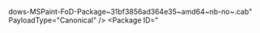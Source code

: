 dows-MSPaint-FoD-Package~31bf3856ad364e35~amd64~nb-no~.cab" PayloadType="Canonical" />
      </Payload>
    </Package>
    <Package ID="Microsoft-Windows-MSPaint-FoD-Package~31bf3856ad364e35~wow64~nb-no~" InstalledSize="70202" Version="10.0.19041.1">
      <SatelliteInfo>
        <ApplyToInfo>
          <ApplyTo Type="arch" Value="wow64" />
          <ApplyTo Type="language" Value="nb-NO" />
        </ApplyToInfo>
      </SatelliteInfo>
      <Payload>
        <PayloadItem PayloadHash="787QZBwdFAgDrBKQnzkGe3s7rqqctm/trUC9/sQ/9cs=" PayloadSize="28651" Path="FeaturesOnDemand\nb-no\cabs\Microsoft-Windows-MSPaint-FoD-Package~31bf3856ad364e35~wow64~nb-no~.cab" PayloadType="Canonical" />
      </Payload>
    </Package>
    <Package ID="Microsoft-Windows-NetworkController-Tools-FoD-Package~31bf3856ad364e35~amd64~nb-no~" InstalledSize="66718" Version="10.0.19041.1">
      <SatelliteInfo>
        <ApplyToInfo>
          <ApplyTo Type="language" Value="nb-NO" />
        </ApplyToInfo>
      </SatelliteInfo>
      <Payload>
        <PayloadItem PayloadHash="uoH7se4oo7WgjQDVWTBo2A3PnE4a4aGgH9dJUVhXbqs=" PayloadSize="32245" Path="FeaturesOnDemand\nb-no\cabs\Microsoft-Windows-NetworkController-Tools-FoD-Package~31bf3856ad364e35~amd64~nb-no~.cab" PayloadType="Canonical" />
      </Payload>
    </Package>
    <Package ID="